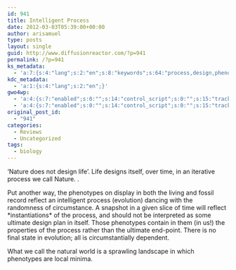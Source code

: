 ```yaml
---
id: 941
title: Intelligent Process
date: 2012-03-03T05:39:00+00:00
author: arisamuel
type: posts
layout: single
guid: http://www.diffusionreactor.com/?p=941
permalink: /?p=941
ks_metadata:
  - 'a:7:{s:4:"lang";s:2:"en";s:8:"keywords";s:64:"process,design,phenotypes,time,evolution,intelligent,life,nature";s:19:"keywords_autoupdate";s:1:"1";s:11:"description";s:159:"process called Nature. I admit this is merely a bit of word-play.... Put another way, the phenotypes on display in both the living and fossil record reflect an";s:22:"description_autoupdate";s:1:"1";s:5:"title";s:19:"Intelligent Process";s:6:"robots";s:12:"index,follow";}'
kdc_metadata:
  - 'a:1:{s:4:"lang";s:2:"en";}'
gwo4wp:
  - 'a:4:{s:7:"enabled";s:0:"";s:14:"control_script";s:0:"";s:15:"tracking_script";s:0:"";s:17:"conversion_script";s:0:"";}'
  - 'a:4:{s:7:"enabled";s:0:"";s:14:"control_script";s:0:"";s:15:"tracking_script";s:0:"";s:17:"conversion_script";s:0:"";}'
original_post_id:
  - "941"
categories:
  - Reviews
  - Uncategorized
tags:
  - biology
---
```

&#8216;Nature does not design life&#8217;. Life designs itself, over time, in an iterative process we call Nature. .

Put another way, the phenotypes on display in both the living and fossil record reflect an intelligent process (evolution) dancing with the randomness of circumstance. A snapshot in a given slice of time will reflect \*instantiations\* of the process, and should not be interpreted as some ultimate design plan in itself. Those phenotypes contain in them (in us!) the properties of the process rather than the ultimate end-point. There is no final state in evolution; all is circumstantially dependent.

What we call the natural world is a sprawling landscape in which phenotypes are local minima.